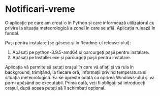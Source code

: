 # Notificari-vreme
O aplicație pe care am creat-o în Python și care informează utilizatorul cu privire la situația meteorologică a zonei în care se află. Aplicația rulează în fundal.

Pași pentru instalare (se găsesc și în Readme-ul release-ului):

1. Apăsați pe python-3.9.5-amd64 și parcurgeți pașii pentru instalare.
2. Apăsați pe Installer.exe și parcurgeți pașii pentru instalare.

Aplicația vă permite să setați orașul în care vă aflați și va rula în background, trimițând, la fiecare oră, informații privind temperatura și situația meteorologică.
Ea se oprește odată cu oprirea Windows-ului și va porni apăsând pe executabil. Prima dată, veți fi obligați să introduceți orașul, după aceea puteți să îl schimbați opțional.
